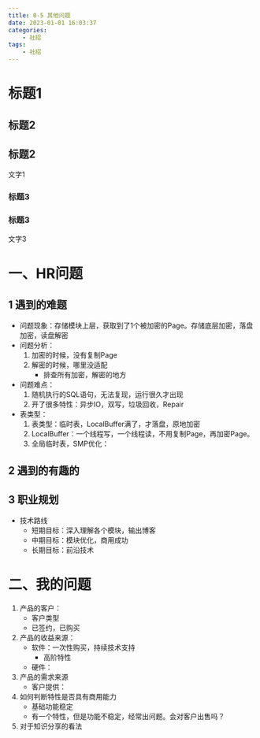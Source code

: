 ```yaml
---
title: 0-5 其他问题
date: 2023-01-01 16:03:37
categories:
    - 社招
tags:
    - 社招
---
```


# 标题1
## 标题2
## 标题2
文字1
### 标题3
### 标题3
文字3

# 一、HR问题
## 1 遇到的难题
- 问题现象：存储模块上层，获取到了1个被加密的Page。存储底层加密，落盘加密，读盘解密
- 问题分析：
    1. 加密的时候，没有复制Page
    2. 解密的时候，哪里没适配
        - 排查所有加密，解密的地方
- 问题难点：
    1. 随机执行的SQL语句，无法复现，运行很久才出现
    2. 开了很多特性：异步IO，双写，垃圾回收，Repair
- 表类型：
    1. 表类型：临时表，LocalBuffer满了，才落盘，原地加密
    2. LocalBuffer：一个线程写，一个线程读，不用复制Page，再加密Page。
    1. 全局临时表，SMP优化：

## 2 遇到的有趣的
## 3 职业规划
- 技术路线
    - 短期目标：深入理解各个模块，输出博客
    - 中期目标：模块优化，商用成功
    - 长期目标：前沿技术

# 二、我的问题
1. 产品的客户：
    - 客户类型
    - 已签约，已购买
2. 产品的收益来源：
    - 软件：一次性购买，持续技术支持
        - 高阶特性
    - 硬件：
3. 产品的需求来源
    - 客户提供：
4. 如何判断特性是否具有商用能力
    - 基础功能稳定
    - 有一个特性，但是功能不稳定，经常出问题。会对客户出售吗？
5. 对于知识分享的看法
